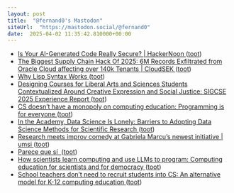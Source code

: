 ```yaml
---
layout: post
title:  "@fernand0's Mastodon"
siteUrl:  "https://mastodon.social/@fernand0"
date:  2025-04-02 11:35:42.810000+00:00
---
```

*  [Is Your AI-Generated Code Really Secure? \| HackerNoon ](https://hackernoon.com/is-your-ai-generated-code-really-secur) ([toot](https://mastodon.social/@fernand0/114268159528679743))
*  [The Biggest Supply Chain Hack Of 2025: 6M Records Exfiltrated from Oracle Cloud affecting over 140k Tenants \| CloudSEK  ](https://www.cloudsek.com/blog/the-biggest-supply-chain-hack-of-2025-6m-records-for-sale-exfiltrated-from-oracle-cloud-affecting-over-140k-tenants) ([toot](https://mastodon.social/@fernand0/114267930343589866))
*  [Why Lisp Syntax Works ](https://borretti.me/article/why-lisp-syntax-work) ([toot](https://mastodon.social/@fernand0/114267655523754528))
*  [Designing Courses for Liberal Arts and Sciences Students Contextualized Around Creative Expression and Social Justice: SIGCSE 2025 Experience Report ](https://computinged.wordpress.com/2025/02/24/designing-courses-for-liberal-arts-and-sciences-students-contextualized-around-creative-expression-and-social-justice-sigcse-2025-experience-report) ([toot](https://mastodon.social/@fernand0/114267339365474087))
*  [CS doesn’t have a monopoly on computing education: Programming is for everyone ](https://computinged.wordpress.com/2025/03/05/cs-doesnt-have-a-monopoly-on-computing-education-programming-is-for-everyone) ([toot](https://mastodon.social/@fernand0/114265835669867224))
*  [In the Academy, Data Science Is Lonely: Barriers to Adopting Data Science Methods for Scientific Research ](https://hdsr.mitpress.mit.edu/pub/7v1ii597/release/) ([toot](https://mastodon.social/@fernand0/114263802963433046))
*  [Research meets improv comedy at Gabriela Marcu’s newest initiative \| umsi  ](https://www.si.umich.edu/about-umsi/news/research-meets-improv-comedy-gabriela-marcus-newest-initiative) ([toot](https://mastodon.social/@fernand0/114263666344742225))
*  [Parece que sí  ](https://avecesunafoto.wordpress.com/2025/03/31/parece-que-si) ([toot](https://mastodon.social/@fernand0/114263554081753743))
*  [How scientists learn computing and use LLMs to program: Computing education for scientists and for democracy ](https://computinged.wordpress.com/2025/03/16/how-scientists-learn-computing-and-use-llms-to-program) ([toot](https://mastodon.social/@fernand0/114263463522515859))
*  [School teachers don’t need to recruit students into CS: An alternative model for K-12 computing education ](https://computinged.wordpress.com/2025/03/23/an-alternative-model-for-k-12-computing-education-our-students-dont-need-a-sense-of-belonging-in-cs) ([toot](https://mastodon.social/@fernand0/114263264341304286))
